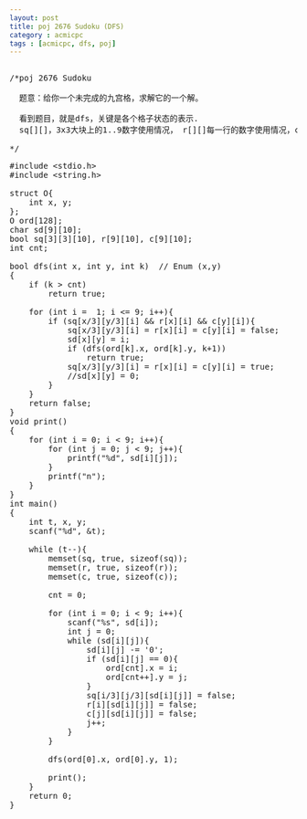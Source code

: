 ```yaml
---
layout: post
title: poj 2676 Sudoku (DFS)
category : acmicpc
tags : [acmicpc, dfs, poj]
---
```


<pre>   
/*poj 2676 Sudoku  

  题意：给你一个未完成的九宫格，求解它的一个解。  

  看到题目，就是dfs，关键是各个格子状态的表示.  
  sq[][]，3x3大块上的1..9数字使用情况， r[][]每一行的数字使用情况，c[][]每一列的数字使用情况。  

*/</pre>  
<!--more-->  
<pre>#include &lt;stdio.h&gt;  
#include &lt;string.h&gt;  

struct O{  
    int x, y;  
};  
O ord[128];  
char sd[9][10];  
bool sq[3][3][10], r[9][10], c[9][10];  
int cnt;  

bool dfs(int x, int y, int k)  // Enum (x,y)  
{  
    if (k &gt; cnt)  
        return true;  

    for (int i =  1; i &lt;= 9; i++){  
        if (sq[x/3][y/3][i] &amp;&amp; r[x][i] &amp;&amp; c[y][i]){  
            sq[x/3][y/3][i] = r[x][i] = c[y][i] = false;  
            sd[x][y] = i;  
            if (dfs(ord[k].x, ord[k].y, k+1))  
                return true;  
            sq[x/3][y/3][i] = r[x][i] = c[y][i] = true;  
            //sd[x][y] = 0;  
        }  
    }  
    return false;  
}  
void print()  
{  
    for (int i = 0; i &lt; 9; i++){  
        for (int j = 0; j &lt; 9; j++){  
            printf("%d", sd[i][j]);  
        }  
        printf("n");  
    }  
}  
int main()  
{  
    int t, x, y;  
    scanf("%d", &amp;t);  

    while (t--){  
        memset(sq, true, sizeof(sq));  
        memset(r, true, sizeof(r));  
        memset(c, true, sizeof(c));  

        cnt = 0;  

        for (int i = 0; i &lt; 9; i++){  
            scanf("%s", sd[i]);  
            int j = 0;  
            while (sd[i][j]){  
                sd[i][j] -= '0';  
                if (sd[i][j] == 0){  
                    ord[cnt].x = i;  
                    ord[cnt++].y = j;  
                }  
                sq[i/3][j/3][sd[i][j]] = false;  
                r[i][sd[i][j]] = false;  
                c[j][sd[i][j]] = false;  
                j++;  
            }  
        }  

        dfs(ord[0].x, ord[0].y, 1);  

        print();  
    }  
    return 0;  
}</pre>  
